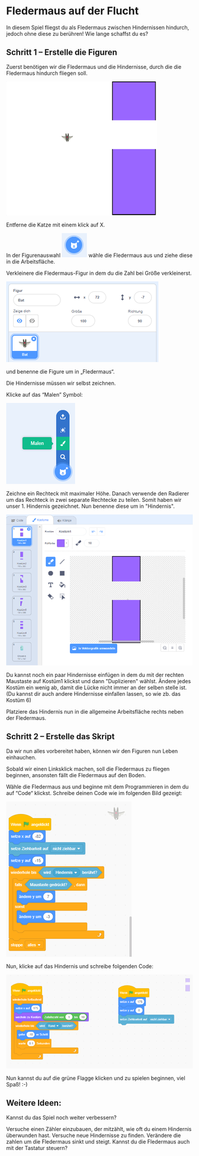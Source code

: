 Fledermaus auf der Flucht
=========================

In diesem Spiel fliegst du als Fledermaus zwischen Hindernissen hindurch,
jedoch ohne diese zu berühren! Wie lange schaffst du es?

Schritt 1 – Erstelle die Figuren 
---------------------------------

Zuerst benötigen wir die Fledermaus und die Hindernisse, durch die die
Fledermaus hindurch fliegen soll.

![Übersicht](images/overview.png)

Entferne die Katze mit einem klick auf X.

In der Figurenauswahl ![Figurauswahl](images/figurauswahl.png)
wähle die Fledermaus aus und ziehe diese in die
Arbeitsfläche. 


Verkleinere die Fledermaus-Figur in dem du die Zahl bei Größe verkleinerst.

![Verkleinern](images/fledermaus.png) 

und benenne die Figure um in „Fledermaus“.

Die Hindernisse müssen wir selbst zeichnen.

Klicke auf das “Malen” Symbol:

![Malen](images/malen.png)

Zeichne ein Rechteck mit maximaler Höhe. Danach verwende den Radierer
um das Rechteck in zwei separate Rechtecke zu teilen. Somit haben wir
unser 1. Hindernis gezeichnet. Nun benenne diese um in "Hindernis".

![Hindernis](images/hindernis.png)

Du kannst noch ein paar Hindernisse einfügen in dem du mit der rechten Maustaste auf Kostüm1 klickst und dann "Duplizieren" wählst. Ändere jedes Kostüm ein wenig ab, damit die Lücke nicht immer an der selben stelle ist. (Du kannst dir auch andere Hindernisse einfallen lassen, so wie zb. das Kostüm 6)

Platziere das Hindernis nun in die allgemeine Arbeitsfläche rechts neben der
Fledermaus.



Schritt 2 – Erstelle das Skript
-------------------------------

Da wir nun alles vorbereitet haben, können wir den Figuren nun Leben
einhauchen.

Sobald wir einen Linksklick machen, soll die Fledermaus zu fliegen
beginnen, ansonsten fällt die Fledermaus auf den Boden.

Wähle die Fledermaus aus und beginne mit dem Programmieren in dem du auf
“Code“ klickst. Schreibe deinen Code wie im folgenden Bild gezeigt:

![Code Fledermaus](images/codefledermaus.png)

Nun, klicke auf das Hindernis und schreibe folgenden Code:

![Code Röhre](images/codehindernis.png)

Nun kannst du auf die grüne Flagge klicken und zu spielen beginnen, viel Spaß! :-)

Weitere Ideen:
--------------

Kannst du das Spiel noch weiter verbessern?

Versuche einen Zähler einzubauen, der mitzählt, wie oft du einem Hindernis überwunden hast.
Versuche neue Hindernisse zu finden.
Verändere die zahlen um die Fledermaus sinkt und steigt.
Kannst du die Fledermaus auch mit der Tastatur steuern?
